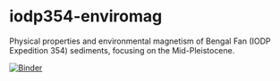 # iodp354-enviromag
Physical properties and environmental magnetism of Bengal Fan (IODP Expedition 354) sediments, focusing on the Mid-Pleistocene.

[![Binder](https://mybinder.org/badge_logo.svg)](https://mybinder.org/v2/gh/paselkin/iodp354-enviromag/HEAD)
